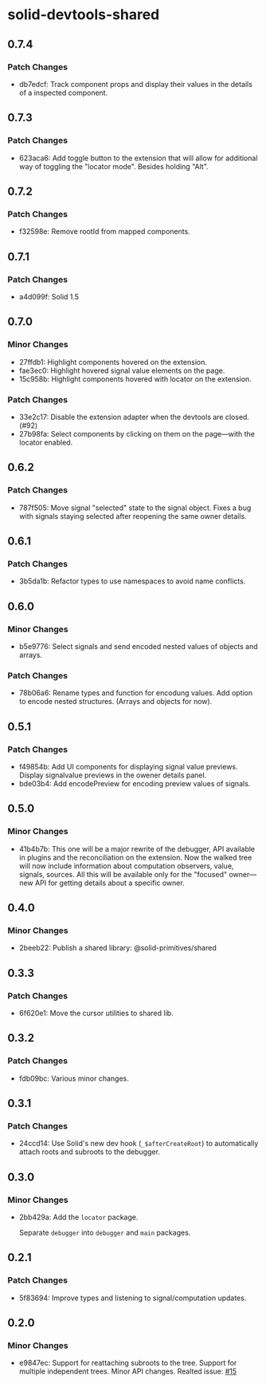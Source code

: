 # solid-devtools-shared

## 0.7.4

### Patch Changes

- db7edcf: Track component props and display their values in the details of a inspected component.

## 0.7.3

### Patch Changes

- 623aca6: Add toggle button to the extension that will allow for additional way of toggling the "locator mode". Besides holding "Alt".

## 0.7.2

### Patch Changes

- f32598e: Remove rootId from mapped components.

## 0.7.1

### Patch Changes

- a4d099f: Solid 1.5

## 0.7.0

### Minor Changes

- 27ffdb1: Highlight components hovered on the extension.
- fae3ec0: Highlight hovered signal value elements on the page.
- 15c958b: Highlight components hovered with locator on the extension.

### Patch Changes

- 33e2c17: Disable the extension adapter when the devtools are closed. (#92)
- 27b98fa: Select components by clicking on them on the page—with the locator enabled.

## 0.6.2

### Patch Changes

- 787f505: Move signal "selected" state to the signal object. Fixes a bug with signals staying selected after reopening the same owner details.

## 0.6.1

### Patch Changes

- 3b5da1b: Refactor types to use namespaces to avoid name conflicts.

## 0.6.0

### Minor Changes

- b5e9776: Select signals and send encoded nested values of objects and arrays.

### Patch Changes

- 78b06a6: Rename types and function for encodung values. Add option to encode nested structures. (Arrays and objects for now).

## 0.5.1

### Patch Changes

- f49854b: Add UI components for displaying signal value previews. Display signalvalue previews in the owener details panel.
- bde03b4: Add encodePreview for encoding preview values of signals.

## 0.5.0

### Minor Changes

- 41b4b7b: This one will be a major rewrite of the debugger, API available in plugins and the reconciliation on the extension.
  Now the walked tree will now include information about computation observers, value, signals, sources. All this will be available only for the "focused" owner—new API for getting details about a specific owner.

## 0.4.0

### Minor Changes

- 2beeb22: Publish a shared library: @solid-primitives/shared

## 0.3.3

### Patch Changes

- 6f620e1: Move the cursor utilities to shared lib.

## 0.3.2

### Patch Changes

- fdb09bc: Various minor changes.

## 0.3.1

### Patch Changes

- 24ccd14: Use Solid's new dev hook (`_$afterCreateRoot`) to automatically attach roots and subroots to the debugger.

## 0.3.0

### Minor Changes

- 2bb429a: Add the `locator` package.

  Separate `debugger` into `debugger` and `main` packages.

## 0.2.1

### Patch Changes

- 5f83694: Improve types and listening to signal/computation updates.

## 0.2.0

### Minor Changes

- e9847ec: Support for reattaching subroots to the tree.
  Support for multiple independent trees.
  Minor API changes.
  Realted issue: [#15](https://github.com/thetarnav/solid-devtools/issues/15)
